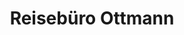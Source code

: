---
title: "Reisebüro Ottmann"
url: /sulzbach-rosenberg/reisebuero-ottmann-kroetenseestrasse/
shop: Reisebüro
---